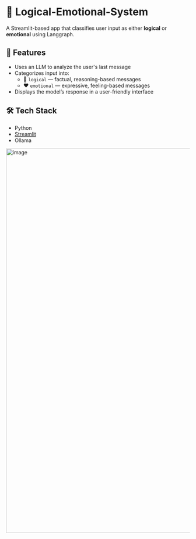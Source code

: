 # 🧠 Logical-Emotional-System

A  Streamlit-based app that classifies user input as either **logical** or **emotional** using Langgraph.

## 🚀 Features

- Uses an LLM to analyze the user's last message
- Categorizes input into:
  - 💭 `logical` — factual, reasoning-based messages
  - ❤️ `emotional` — expressive, feeling-based messages
- Displays the model’s response in a user-friendly interface

## 🛠️ Tech Stack

- Python
- [Streamlit](https://streamlit.io)
- Ollama



<img width="920" height="1052" alt="image" src="https://github.com/user-attachments/assets/21c45fcc-b295-4d13-9074-3a37ffef94c0" />
